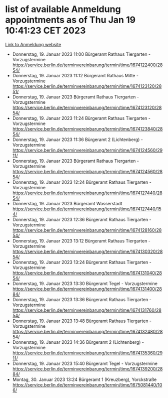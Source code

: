 # list of available Anmeldung appointments as of Thu Jan 19 10:41:23 CET 2023
[Link to Anmeldung website](https://service.berlin.de/terminvereinbarung/termin/tag.php?termin=0&anliegen[]=120686&dienstleisterlist=122210,122217,327316,122219,327312,122227,327314,122231,327346,122243,327348,122252,329742,122260,329745,122262,329748,122254,329751,122271,327278,122273,327274,122277,327276,330436,122280,327294,122282,327290,122284,327292,327539,122291,327270,122285,327266,122286,327264,122296,327268,150230,329760,122301,327282,122297,327286,122294,327284,122312,329763,122314,329775,122304,327330,122311,327334,122309,327332,122281,327352,122279,329772,122276,327324,122274,327326,122267,329766,122246,327318,122251,327320,122257,327322,122208,327298,122226,327300,121362,121364&herkunft=http%3A%2F%2Fservice.berlin.de%2Fdienstleistung%2F120686%2F)
- Donnerstag, 19. Januar 2023 11:00 Bürgeramt Rathaus Tiergarten - Vorzugstermine https://service.berlin.de/terminvereinbarung/termin/time/1674122400/2854/
- Donnerstag, 19. Januar 2023 11:12 Bürgeramt Rathaus Mitte - Vorzugstermine https://service.berlin.de/terminvereinbarung/termin/time/1674123120/2851/
- Donnerstag, 19. Januar 2023  Bürgeramt Rathaus Tiergarten - Vorzugstermine https://service.berlin.de/terminvereinbarung/termin/time/1674123120/2854/
- Donnerstag, 19. Januar 2023 11:24 Bürgeramt Rathaus Tiergarten - Vorzugstermine https://service.berlin.de/terminvereinbarung/termin/time/1674123840/2854/
- Donnerstag, 19. Januar 2023 11:36 Bürgeramt 2 (Lichtenberg) - Vorzugstermine https://service.berlin.de/terminvereinbarung/termin/time/1674124560/2911/
- Donnerstag, 19. Januar 2023  Bürgeramt Rathaus Tiergarten - Vorzugstermine https://service.berlin.de/terminvereinbarung/termin/time/1674124560/2854/
- Donnerstag, 19. Januar 2023 12:24 Bürgeramt Rathaus Tiergarten - Vorzugstermine https://service.berlin.de/terminvereinbarung/termin/time/1674127440/2854/
- Donnerstag, 19. Januar 2023  Bürgeramt Wasserstadt https://service.berlin.de/terminvereinbarung/termin/time/1674127440/154/
- Donnerstag, 19. Januar 2023 12:36 Bürgeramt Rathaus Tiergarten - Vorzugstermine https://service.berlin.de/terminvereinbarung/termin/time/1674128160/2854/
- Donnerstag, 19. Januar 2023 13:12 Bürgeramt Rathaus Tiergarten - Vorzugstermine https://service.berlin.de/terminvereinbarung/termin/time/1674130320/2854/
- Donnerstag, 19. Januar 2023 13:24 Bürgeramt Rathaus Tiergarten - Vorzugstermine https://service.berlin.de/terminvereinbarung/termin/time/1674131040/2854/
- Donnerstag, 19. Januar 2023 13:30 Bürgeramt Tegel - Vorzugstermine https://service.berlin.de/terminvereinbarung/termin/time/1674131400/2884/
- Donnerstag, 19. Januar 2023 13:36 Bürgeramt Rathaus Tiergarten - Vorzugstermine https://service.berlin.de/terminvereinbarung/termin/time/1674131760/2854/
- Donnerstag, 19. Januar 2023 13:48 Bürgeramt Rathaus Tiergarten - Vorzugstermine https://service.berlin.de/terminvereinbarung/termin/time/1674132480/2854/
- Donnerstag, 19. Januar 2023 14:36 Bürgeramt 2 (Lichtenberg) - Vorzugstermine https://service.berlin.de/terminvereinbarung/termin/time/1674135360/2911/
- Donnerstag, 19. Januar 2023 15:40 Bürgeramt Tegel - Vorzugstermine https://service.berlin.de/terminvereinbarung/termin/time/1674139200/2884/
- Montag, 30. Januar 2023 13:24 Bürgeramt 1 (Kreuzberg), Yorckstraße https://service.berlin.de/terminvereinbarung/termin/time/1675081440/106/
